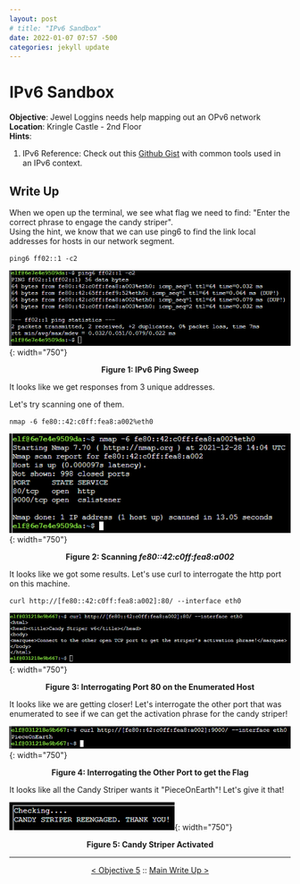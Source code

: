 ```yaml
---
layout: post
# title: "IPv6 Sandbox"
date: 2022-01-07 07:57 -500
categories: jekyll update
---
```


# IPv6 Sandbox

**Objective**: Jewel Loggins needs help mapping out an OPv6 network  
**Location**: Kringle Castle - 2nd Floor  
**Hints**: 
1. IPv6 Reference: Check out this [Github Gist](https://gist.github.com/chriselgee/c1c69756e527f649d0a95b6f20337c2f) with common tools used in an IPv6 context.

## Write Up

When we open up the terminal, we see what flag we need to find: "Enter the correct phrase to engage the candy striper".  
Using the hint, we know that we can use ping6 to find the link local addresses for hosts in our network segment.  

```
ping6 ff02::1 -c2
```

![Ping Your Neighbors](/assets/img/2021_sans_hhc/term/ipv6_sandbox/picture_2.png){: width="750"}
<p align="center"><strong>Figure 1: IPv6 Ping Sweep</strong></p>

It looks like we get responses from 3 unique addresses.  

Let's try scanning one of them.

```
nmap -6 fe80::42:c0ff:fea8:a002%eth0
```

![Fingerprint the Host](/assets/img/2021_sans_hhc/term/ipv6_sandbox/picture_3.png){: width="750"}
<p align="center"><strong>Figure 2: Scanning <em>fe80::42:c0ff:fea8:a002</em></strong></p>

It looks like we got some results. Let's use curl to interrogate the http port on this machine.

```
curl http://[fe80::42:c0ff:fea8:a002]:80/ --interface eth0
```

![cURL the Host](/assets/img/2021_sans_hhc/term/ipv6_sandbox/picture_4.png){: width="750"}
<p align="center"><strong>Figure 3: Interrogating Port 80 on the Enumerated Host</strong></p>

It looks like we are getting closer! Let's interrogate the other port that was enumerated to see if we can get the activation phrase for the candy striper!

![Follow the Instructions](/assets/img/2021_sans_hhc/term/ipv6_sandbox/picture_5.png){: width="750"}
<p align="center"><strong>Figure 4: Interrogating the Other Port to get the Flag</strong></p>

It looks like all the Candy Striper wants it "PieceOnEarth"! Let's give it that!

![Candy Striper Activated](/assets/img/2021_sans_hhc/term/ipv6_sandbox/picture_6.png){: width="750"}
<p align="center"><strong>Figure 5: Candy Striper Activated</strong></p>

---
<p align="center"><a href="/write_ups/2021_sans_hhc/obj/2022-01-06-SANS-Holiday-Hack-Objective-5">< Objective 5</a> :: <a href="/2021-SANS-Holiday-Hack-Challenge/">Main Write Up ></a></p>